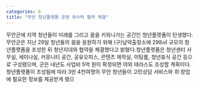 ```yaml
---
categories: b
title: "무안 청년플랫폼 운영 위수탁 협약 체결"
---
```

무안군에 지역 청년들이 미래를 그리고 꿈을 키워나가는 공간인 청년플랫폼이 탄생했다.무안군은 지난 29일 청년들의 꿈을 응원하기 위해 (구)남악출장소에 298㎡ 규모의 청년플랫폼을 조성한 뒤 청년지대와 협약을 체결했다고 밝혔다.청년플랫폼은 청년센터 사무실, 세미나실, 커뮤니티 공간, 공유오피스, 콘텐츠 제작실, 미팅룸, 청년휴식 공간 등으로 구성됐으며, 군은 내년도 사업비 5억 원이 확정되면 야외 테라스도 조성할 계획이다.청년플랫폼이 조성됨에 따라 3만 4천여명의 무안 청년들이 고민상담 서비스와 취·창업에 필요한 정보를 제공받게 됐으